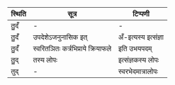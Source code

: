 | स्थिति | सूत्र | टिप्पणी |
| ----- | ------- | ------ |
| तु॒दँ॑ | - | - |
| तु॒दँ॑ | उपदेशेऽजनुनासिक इत् | अँ-इत्यस्य इत्संज्ञा |
| तु॒दँ॑ | स्वरितञितः कर्त्रभिप्राये क्रियाफले | इति उभयपदम् |
| तु॒द् | तस्य लोपः | इत्संज्ञकस्य लोपः |
| तुद् | - | स्वरभेदमात्रालोपः |
